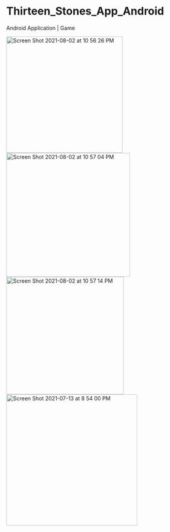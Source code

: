 # Thirteen_Stones_App_Android
Android Application | Game

<img width="307" alt="Screen Shot 2021-08-02 at 10 56 26 PM" src="https://user-images.githubusercontent.com/58539188/168276060-0e8a59b1-0020-4598-9733-f6d465fc1614.png">
<img width="327" alt="Screen Shot 2021-08-02 at 10 57 04 PM" src="https://user-images.githubusercontent.com/58539188/168276068-19992bfe-a63b-4700-a448-b82d6eac4817.png">
<img width="310" alt="Screen Shot 2021-08-02 at 10 57 14 PM" src="https://user-images.githubusercontent.com/58539188/168276073-fcec13a0-89b4-4698-8552-04c626d127a5.png">
<img width="346" alt="Screen Shot 2021-07-13 at 8 54 00 PM" src="https://user-images.githubusercontent.com/58539188/168276171-60e54291-9731-4cd5-8c74-eb37cb0a958a.png">
